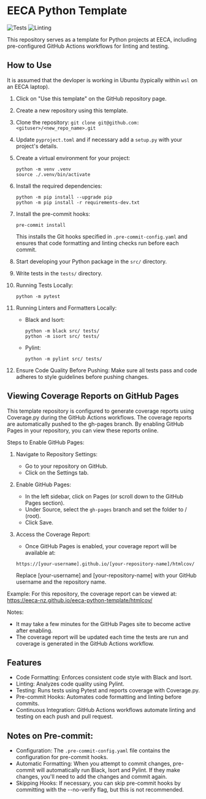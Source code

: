 # EECA Python Template

![Tests](https://github.com/EECA-NZ/eeca-python-template/actions/workflows/python-tests.yml/badge.svg)
![Linting](https://github.com/EECA-NZ/eeca-python-template/actions/workflows/pylint.yml/badge.svg)

This repository serves as a template for Python projects at EECA, including pre-configured GitHub Actions workflows for linting and testing.

## How to Use

It is assumed that the devloper is working in Ubuntu (typically within `wsl` on an EECA laptop).

1. Click on "Use this template" on the GitHub repository page.
1. Create a new repository using this template.
1. Clone the repository: `git clone git@github.com:<gituser>/<new_repo_name>.git`
1. Update `pyproject.toml` and if necessary add a `setup.py` with your project's details.
1. Create a virtual environment for your project:
   ```
   python -m venv .venv
   source ./.venv/bin/activate
   ```
1. Install the required dependencies:

   ```
   python -m pip install --upgrade pip
   python -m pip install -r requirements-dev.txt
   ```
1. Install the pre-commit hooks:
   ```
   pre-commit install
   ```
    This installs the Git hooks specified in `.pre-commit-config.yaml` and ensures that code formatting and linting checks run before each commit.
1. Start developing your Python package in the `src/` directory.
1. Write tests in the `tests/` directory.
1. Running Tests Locally:
    ```
    python -m pytest
    ```
1. Running Linters and Formatters Locally:
    * Black and Isort:
        ```
        python -m black src/ tests/
        python -m isort src/ tests/
        ```
    * Pylint:
        ```
        python -m pylint src/ tests/
        ```
1. Ensure Code Quality Before Pushing:
Make sure all tests pass and code adheres to style guidelines before pushing changes.

## Viewing Coverage Reports on GitHub Pages
This template repository is configured to generate coverage reports using Coverage.py during the GitHub Actions workflows. The coverage reports are automatically pushed to the gh-pages branch. By enabling GitHub Pages in your repository, you can view these reports online.

Steps to Enable GitHub Pages:

1. Navigate to Repository Settings:
    * Go to your repository on GitHub.
    * Click on the Settings tab.

1. Enable GitHub Pages:
    * In the left sidebar, click on Pages (or scroll down to the GitHub Pages section).
    * Under Source, select the `gh-pages` branch and set the folder to / (root).
    * Click Save.

1. Access the Coverage Report:
    * Once GitHub Pages is enabled, your coverage report will be available at:
    ```
    https://[your-username].github.io/[your-repository-name]/htmlcov/
    ```
    Replace [your-username] and [your-repository-name] with your GitHub username and the repository name.

Example:
For this repository, the coverage report can be viewed at: https://eeca-nz.github.io/eeca-python-template/htmlcov/

Notes:
* It may take a few minutes for the GitHub Pages site to become active after enabling.
* The coverage report will be updated each time the tests are run and coverage is generated in the GitHub Actions workflow.


## Features
* Code Formatting: Enforces consistent code style with Black and Isort.
* Linting: Analyzes code quality using Pylint.
* Testing: Runs tests using Pytest and reports coverage with Coverage.py.
* Pre-commit Hooks: Automates code formatting and linting before commits.
* Continuous Integration: GitHub Actions workflows automate linting and testing on each push and pull request.

## Notes on Pre-commit:
* Configuration: The `.pre-commit-config.yaml` file contains the configuration for pre-commit hooks.
* Automatic Formatting: When you attempt to commit changes, pre-commit will automatically run Black, Isort and Pylint. If they make changes, you'll need to add the changes and commit again.
* Skipping Hooks: If necessary, you can skip pre-commit hooks by committing with the --no-verify flag, but this is not recommended.
